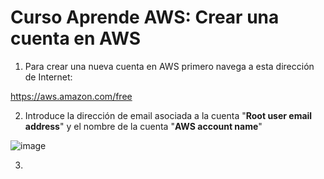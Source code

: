 # Curso Aprende AWS: Crear una cuenta en AWS

1. Para crear una nueva cuenta en AWS primero navega a esta dirección de Internet:

https://aws.amazon.com/free

2. Introduce la dirección de email asociada a la cuenta "**Root user email address**" y el nombre de la cuenta "**AWS account name**" 

![image](https://github.com/user-attachments/assets/ded0ac67-e840-46a7-b641-1077f4debe07)

3. 
